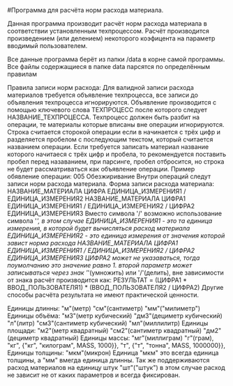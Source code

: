 #Программа для расчёта норм расхода материала.

Данная программа производит расчёт норм расхода материала в соответствии установленным техпроцессом. Расчёт производится произведением (или делением) некоторого коэфицента на параметр вводимый пользователем.


Все данные программа берёт из папки /data в корне самой программы.
Все файлы содержащиеся в папке data парсятся по определённым правилам

Правила записи норм расхода:
Для валидной записи расхода материалов требуется объявление техпроцесса, все записи до объявления техпроцесса игнорируются.
Объявление производится с помощью ключевого слова ТЕХПРОЦЕСС после которого следует НАЗВАНИЕ_ТЕХПРОЦЕССА.
Техпроцесс должен быть разбит на операции, те материалы которые вписаны вне операции игнорируются.
Строка считается сторокой операции если в начинается с трёх цифр и разделяется пробелом с последующим текстом, который считается названием операции. Если требуется записать материал название которого начитаеся с трёх цифр и пробела, то рекомендуется поставить пробел перед назаванием, при парсинге, пробел отбросится, но строка не будет рассматриваться как объявление операции.
Пример обявление операции:
005 Обезжиривание
Внутри операций следут записи норм расхода материала.
Форма записи расхода материала:
НАЗВАНИЕ_МАТЕРИАЛА    ЦИФРА    ЕДИНИЦА_ИЗМЕРЕНИЯ1 / ЕДИНИЦА_ИЗМЕРЕНИЯ2
НАЗВАНИЕ_МАТЕРИАЛА    ЦИФРА1    ЕДИНИЦА_ИЗМЕРЕНИЯ1 / ЕДИНИЦА_ИЗМЕРЕНИЯ2 / ЦИФРА2 ЕДИНИЦА_ИЗМЕРЕНИЯ3
Вместо символа '/' возможно использование символа '*', в этом случае
ЕДИНИЦА_ИЗМЕРЕНИЯ1 - это та единица измерения, в которой будет вычисляться расход материала
ЕДИНИЦА_ИЗМЕРЕНИЯ2 - это единица измерения от значения которой завист норма расхода
НАЗВАНИЕ_МАТЕРИАЛА    ЦИФРА1    ЕДИНИЦА_ИЗМЕРЕНИЯ1 / ЕДИНИЦА_ИЗМЕРЕНИЯ2 / ЦИФРА2 ЕДИНИЦА_ИЗМЕРЕНИЯ3
ЦИФРА2 может не указаваться, тогда поумолчанию это значение равно 1.
второй параметр может записываться через знак '*'(умножить) или '/'(делить), вне зависимости от знака расчёт производится как:
РЕЗУЛЬТАТ = (ЦИФРА1 * ВВОД_ПОЛЬЗОВАТЕЛЯ1) * (ВВОД_ПОЛЬЗОВАТЕЛЯ2 / ЦИФРА2)
Другие способы расчёта результата не имеют практической ценности.

Единицы длинны:
        "м"(метр)
        "см"(сантиметр)
        "мм"("милиметр")
Единицы объёма:
        "м3"(метр кубический)
        "дм3"(дециметр кубический)
        "л"(литр)
        "см3"(сантиметр кубический)
        "мл"(миллилитр)
Единицы площади:
        "м2"(метр квадратный)
        "см2"(сантиметр квадратный)
        "дм2"(дециметр квадратный)
Единицы массы:
        "мг"(миллиграм)
        "г"(грам),
        "кг",  {"кг", "килограм", MASS, 1000}},
        "т",  {"т", "тонна", MASS, 1000000}},
Единицы толщины:
        "мкм"(микрон)
Единица "мкм" это всегда единица толщины, а "мм" вмегда единица длинны.
Так же поддерживаются расход материалов на единицу штук "шт"("штук") в этом случае расход не зависит не от каких параметров и всегда фиксирован.




